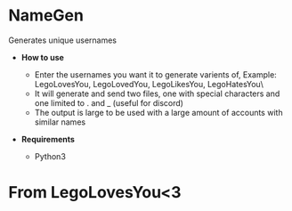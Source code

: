 # NameGen
Generates unique usernames 
  - **How to use**
    - Enter the usernames you want it to generate varients of, Example: LegoLovesYou, LegoLovedYou, LegoLikesYou, LegoHatesYou\
    - It will generate and send two files, one with special characters and one limited to . and _ (useful for discord)
    - The output is large to be used with a large amount of accounts with similar names

  - **Requirements**
    - Python3
  
# From LegoLovesYou<3
